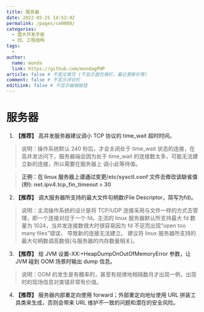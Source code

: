 ```yaml
---
title: 服务器
date: 2022-05-25 14:52:42
permalink: /pages/ce0009/
categories:
  - 盟大开发手册
  - 四、工程结构
tags:
  - 
author: 
  name: monda
  link: https://github.com/mondagPHP
article: false # 不是文章页 (不显示面包屑栏、最近更新栏等)
comment: false # 不显示评论栏
editLink: false # 不显示编辑按钮
---
```

# 服务器

1. **【推荐】** 高并发服务器建议调小 TCP 协议的 time_wait 超时时间。

> 说明：操作系统默认 240 秒后，才会关闭处于 time_wait 状态的连接，在高并发访问下，服务器端会因为处于 time_wait 的连接数太多，可能无法建立新的连接，所以需要在服务器上 调小此等待值。

> **正例：在 linux 服务器上请通过变更/etc/sysctl.conf 文件去修改该缺省值(秒): net.ipv4.tcp_fin_timeout = 30**

2. **【推荐】** 调大服务器所支持的最大文件句柄数(File Descriptor，简写为fd)。

> 说明：主流操作系统的设计是将 TCP/UDP 连接采用与文件一样的方式去管理，即一个连接对应于一个 fd。主流的 linux 服务器默认所支持最大 fd 数量为 1024，当并发连接数很大时很容易因为 fd 不足而出现“open too many files”错误， 导致新的连接无法建立。 建议将 linux 服务器所支持的最大句柄数调高数倍(与服务器的内存数量相关)。

3. **【推荐】** 给 JVM 设置-XX:+HeapDumpOnOutOfMemoryError 参数，让 JVM 碰到 OOM 场景时输出 dump 信息。

> 说明：OOM 的发生是有概率的，甚至有规律地相隔数月才出现一例，出现时的现场信息对查错非常有价值。

4. **【推荐】** 服务器内部重定向使用 forward；外部重定向地址使用 URL 拼装工具类来生成，否则会带来 URL 维护不一致的问题和潜在的安全风险。
